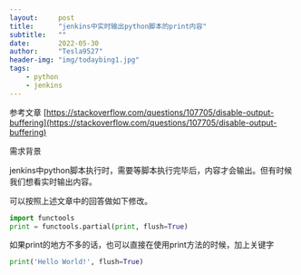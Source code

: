 ```yaml
---
layout:     post
title:      "jenkins中实时输出python脚本的print内容"
subtitle:   ""
date:       2022-05-30
author:     "Tesla9527"
header-img: "img/todaybing1.jpg"
tags:
    - python
    - jenkins
---
```



参考文章
[https://stackoverflow.com/questions/107705/disable-output-buffering](https://stackoverflow.com/questions/107705/disable-output-buffering)


需求背景

jenkins中python脚本执行时，需要等脚本执行完毕后，内容才会输出。但有时候我们想看实时输出内容。

可以按照上述文章中的回答做如下修改。

```python
import functools
print = functools.partial(print, flush=True)
```

如果print的地方不多的话，也可以直接在使用print方法的时候，加上关键字

```python
print('Hello World!', flush=True)
```